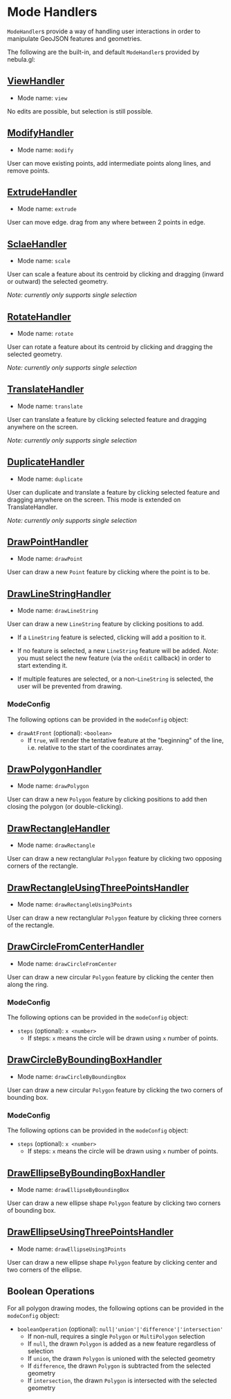 # Mode Handlers

`ModeHandler`s provide a way of handling user interactions in order to manipulate GeoJSON features and geometries.

The following are the built-in, and default `ModeHandler`s provided by nebula.gl:

## [ViewHandler](https://github.com/uber/nebula.gl/blob/master/modules/core/src/lib/mode-handlers/view-handler.js)

* Mode name: `view`

No edits are possible, but selection is still possible.

## [ModifyHandler](https://github.com/uber/nebula.gl/blob/master/modules/core/src/lib/mode-handlers/modify-handler.js)

* Mode name: `modify`

User can move existing points, add intermediate points along lines, and remove points.

## [ExtrudeHandler](https://github.com/uber/nebula.gl/blob/master/modules/core/src/lib/mode-handlers/extrude-handler.js)

* Mode name: `extrude`

User can move edge. drag from any where between 2 points in edge.

## [SclaeHandler](https://github.com/uber/nebula.gl/blob/master/modules/core/src/lib/mode-handlers/scale-handler.js)

* Mode name: `scale`

User can scale a feature about its centroid by clicking and dragging (inward or outward) the selected geometry.

_Note: currently only supports single selection_

## [RotateHandler](https://github.com/uber/nebula.gl/blob/master/modules/core/src/lib/mode-handlers/rotate-handler.js)

* Mode name: `rotate`

User can rotate a feature about its centroid by clicking and dragging the selected geometry.

_Note: currently only supports single selection_

## [TranslateHandler](https://github.com/uber/nebula.gl/blob/master/modules/core/src/lib/mode-handlers/translate-handler.js)

* Mode name: `translate`

User can translate a feature by clicking selected feature and dragging anywhere on the screen.

_Note: currently only supports single selection_

## [DuplicateHandler](https://github.com/uber/nebula.gl/blob/master/modules/core/src/lib/mode-handlers/duplicate-handler.js)

* Mode name: `duplicate`

User can duplicate and translate a feature by clicking selected feature and dragging anywhere on the screen.
This mode is extended on TranslateHandler.

_Note: currently only supports single selection_

## [DrawPointHandler](https://github.com/uber/nebula.gl/blob/master/modules/core/src/lib/mode-handlers/draw-point-handler.js)

* Mode name: `drawPoint`

User can draw a new `Point` feature by clicking where the point is to be.

## [DrawLineStringHandler](https://github.com/uber/nebula.gl/blob/master/modules/core/src/lib/mode-handlers/draw-line-string-handler.js)

* Mode name: `drawLineString`

User can draw a new `LineString` feature by clicking positions to add.

* If a `LineString` feature is selected, clicking will add a position to it.

* If no feature is selected, a new `LineString` feature will be added. *Note*: you must select the new feature (via the `onEdit` callback) in order to start extending it.

* If multiple features are selected, or a non-`LineString` is selected, the user will be prevented from drawing.

### ModeConfig

The following options can be provided in the `modeConfig` object:
* `drawAtFront` (optional):  `<boolean>`
  * If `true`, will render the tentative feature at the "beginning" of the line, i.e. relative to the start of the coordinates array.

## [DrawPolygonHandler](https://github.com/uber/nebula.gl/blob/master/modules/core/src/lib/mode-handlers/draw-polygon-handler.js)

* Mode name: `drawPolygon`

User can draw a new `Polygon` feature by clicking positions to add then closing the polygon (or double-clicking).

## [DrawRectangleHandler](https://github.com/uber/nebula.gl/blob/master/modules/core/src/lib/mode-handlers/draw-rectangle-handler.js)

* Mode name: `drawRectangle`

User can draw a new rectanglular `Polygon` feature by clicking two opposing corners of the rectangle.

## [DrawRectangleUsingThreePointsHandler](https://github.com/uber/nebula.gl/blob/master/modules/core/src/lib/mode-handlers/draw-rectangle-using-three-points-handler.js)

* Mode name: `drawRectangleUsing3Points`

User can draw a new rectanglular `Polygon` feature by clicking three corners of the rectangle.

## [DrawCircleFromCenterHandler](https://github.com/uber/nebula.gl/blob/master/modules/core/src/lib/mode-handlers/draw-circle-from-center-handler.js)

* Mode name: `drawCircleFromCenter`

User can draw a new circular `Polygon` feature by clicking the center then along the ring.

### ModeConfig

The following options can be provided in the `modeConfig` object:
* `steps` (optional):  `x <number>`
  * If steps: `x` means the circle will be drawn using `x` number of points.

## [DrawCircleByBoundingBoxHandler](https://github.com/uber/nebula.gl/blob/master/modules/core/src/lib/mode-handlers/draw-circle-by-bounding-box-handler.js)

* Mode name: `drawCircleByBoundingBox`

User can draw a new circular `Polygon` feature by clicking the two corners of bounding box.

### ModeConfig

The following options can be provided in the `modeConfig` object:
* `steps` (optional):  `x <number>`
  * If steps: `x` means the circle will be drawn using `x` number of points.

## [DrawEllipseByBoundingBoxHandler](https://github.com/uber/nebula.gl/blob/master/modules/core/src/lib/mode-handlers/draw-ellipse-by-bounding-box-handler.js)

* Mode name: `drawEllipseByBoundingBox`

User can draw a new ellipse shape `Polygon` feature by clicking two corners of bounding box.

## [DrawEllipseUsingThreePointsHandler](https://github.com/uber/nebula.gl/blob/master/modules/core/src/lib/mode-handlers/draw-ellipse-using-three-points-handler.js)

* Mode name: `drawEllipseUsing3Points`

User can draw a new ellipse shape `Polygon` feature by clicking center and two corners of the ellipse.

## Boolean Operations

For all polygon drawing modes, the following options can be provided in the `modeConfig` object:

* `booleanOperation` (optional):  `null|'union'|'difference'|'intersection'`
  * If non-null, requires a single `Polygon` or `MultiPolygon` selection
  * If `null`, the drawn `Polygon` is added as a new feature regardless of selection
  * If `union`, the drawn `Polygon` is unioned with the selected geometry
  * If `difference`, the drawn `Polygon` is subtracted from the selected geometry
  * If `intersection`, the drawn `Polygon` is intersected with the selected geometry
